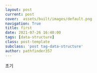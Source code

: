 ```yaml
---
layout: post
current: post
cover:  assets/built/images/default.png
navigation: True
title: first
date: 2021-07-26 16:40:00
tags: [data-structure]
class: post-template
subclass: 'post tag-data-structure'
author: pathfinder357
---
```


초기



